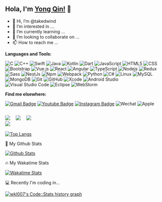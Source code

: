 ## Hola, I'm [Yong Qin!](https://qinyong.site) 👋

- 👋 Hi, I’m @takedwind
- 👀 I’m interested in ...
- 🌱 I’m currently learning ...
- 💞️ I’m looking to collaborate on ...
- 📫 How to reach me ...

<!-- # 美景 -->
<!-- https://user-images.githubusercontent.com/11729877/119362794-aa8c9180-bcdf-11eb-9488-ed7c9b50e150.mp4 -->

**Languages and Tools:**

![C](https://img.shields.io/badge/C-333333.svg?style=flat&logo=c&logoColor=230059)
![C++](https://img.shields.io/badge/C++-333333.svg?style=flat&logo=c%2B%2B&logoColor=232391)
![Swift](https://img.shields.io/badge/Swift-333333?style=flat&logo=swift&logoColor=F54A2A)
![Java](https://img.shields.io/badge/-Java-333333?style=flat&logo=Java&logoColor=007396)
![Kotlin](https://img.shields.io/badge/-Kotlin-333333?style=flat&logo=kotlin)
![Dart](https://img.shields.io/badge/dart-333333.svg?style=flat&logo=dart&logoColor=white)
![JavaScript](https://img.shields.io/badge/-JavaScript-333333?style=flat&logo=javascript)
![HTML5](https://img.shields.io/badge/-HTML5-333333?style=flat&logo=HTML5)
![CSS](https://img.shields.io/badge/-CSS-333333?style=flat&logo=CSS3&logoColor=1572B6)
![Bootstrap](https://img.shields.io/badge/-Bootstrap-333333?style=flat&logo=bootstrap&logoColor=563D7C)
![Vue.js](https://img.shields.io/badge/Vuejs-333333.svg?style=flat&logo=vuedotjs&logoColor=%234FC08D)
![React](https://img.shields.io/badge/-React-333333?style=flat&logo=react&logoColor=2C2255)
![Angular](https://img.shields.io/badge/-Angular-333333?style=flat&logo=angular&logoColor=2C2255)
![TypeScript](https://img.shields.io/badge/-TypeScript-333333?style=flat&logo=typescript&logoColor=2C2255)
![Nodejs](https://img.shields.io/badge/Nodejs-333333?style=flat&logo=node.js&logoColor=2C2255)
![Redux](https://img.shields.io/badge/-Redux-333333?style=flat&logo=redux&logoColor=2C2255)
![Sass](https://img.shields.io/badge/-Sass-333333?style=flat&logo=sass&logoColor=2C2255)
![NestJs](https://img.shields.io/badge/-NestJs-333333?style=flat&logo=nestJs&logoColor=2C2255)
![Npm](https://img.shields.io/badge/-NPM-333333?style=flat&logo=npm&logoColor=2C2255)
![Webpack](https://img.shields.io/badge/-Webpack-333333?style=flat&logo=webpack&logoColor=2C2255)
![Python](https://img.shields.io/badge/-Python3-333333?style=flat&logo=Python&logoColor=007396)
![C#](https://img.shields.io/badge/-C%23-333333?style=flat&logo=c-sharp)
![Linux](https://img.shields.io/badge/-Linux-333333?style=flat&logo=Linux&logoColor=FCC624)
![MySQL](https://img.shields.io/badge/-MySQL-333333?style=flat&logo=mysql)
![MongoDB](https://img.shields.io/badge/-MongoDB-333333?style=flat&logo=mongodb)
![Git](https://img.shields.io/badge/-Git-333333?style=flat&logo=git)
![GitHub](https://img.shields.io/badge/-GitHub-333333?style=flat&logo=github)
![Xcode](https://img.shields.io/badge/Xcode-333333?style=flat&logo=Xcode&logoColor=007ACC)
![Android Studio](https://img.shields.io/badge/-Android%20Studio-333333?style=flat&logo=android-studio&logoColor=007ACC)
![Visual Studio Code](https://img.shields.io/badge/Visual%20Studio%20Code-333333.svg?style=flat&logo=visual-studio-code&logoColor=0078d7)
![Eclipse](https://img.shields.io/badge/-Eclipse-333333?style=flat&logo=eclipse-ide&logoColor=2C2255)
![WebStorm](https://img.shields.io/badge/webstorm-333333?style=flat&logo=webstorm&logoColor=114433)


**Find me elsewhere:**

[![Gmail Badge](https://img.shields.io/badge/-Gmail-c14438?style=flat-square&logo=Gmail&logoColor=white&link=mailto:takedwind@gmail.com)](mailto:takedwin@gmail.com)
[![Youtube Badge](https://img.shields.io/badge/-YouTube-ff0000?style=flat-square&labelColor=ff0000&logo=youtube&logoColor=white&link=https://www.youtube.com/channel/UCuzLZd5XDhkjD-h_dxuZnzw?view_as=subscriber)](https://www.youtube.com/channel/UCuzLZd5XDhkjD-h_dxuZnzw?view_as=subscriber)
[![Instagram Badge](https://img.shields.io/badge/-Instagram-E1306C?style=flat-square&labelColor=E1306C&logo=instagram&logoColor=white&link=https://www.instagram.com/takedwind/)](https://www.instagram.com/takedwind/)
![Wechat](https://img.shields.io/badge/WeChat-07C160?style=flat-square&logo=wechat&logoColor=white)
![Apple](https://img.shields.io/badge/Apple-%23000000.svg?style=flat-square&logo=apple&logoColor=white)
## 

![](https://github-readme-stats.vercel.app/api/top-langs/?username=takedwind&theme=github_dark&langs_count=8)&emsp;
![](https://github-readme-stats.vercel.app/api/top-langs/?username=takedwind&layout=compact&theme=github_dark)&emsp;
![](https://gv.halberd.cn/takedwind?theme=digital&active=4C8EDA&deactive=0D1117&len=0&speed=100&size=30&space=5&tail=0)  
![](https://github-readme-stats.vercel.app/api?username=takedwind&show_icons=true&theme=github_dark)&emsp;


[![Top Langs](https://github-readme-stats.vercel.app/api/top-langs/?username=takedwind&show_icons=true&bg_color=00000000&layout=compact&langs_count=10)](https://github.com/anuraghazra/github-readme-stats)

🌈 My Github Stats

[![Github Stats](https://github-readme-stats.vercel.app/api?username=wkl007&show_icons=true&bg_color=00000000)](https://github.com/anuraghazra/github-readme-stats)

🔥 My Wakatime Stats

[![Wakatime Stats](https://github-readme-stats.vercel.app/api/wakatime?username=wkl007&bg_color=00000000&layout=compact&v=2)](https://wakatime.com/@wkl007)

💻 Recently I'm coding in...

<a href="https://codestats.net/users/wkl007" target="_blank">
  <img src='https://codestats-readme.wegfan.cn/history-graph/wkl007?width=850&height=300&bg_color=rgba(0,0,0,0)&timezone=08:00&history_days=20&max_languages=12&language_colors=["3e4053","f15854","5da5da","faa43a","60bd68","f17cb0","b2912f","00897b","b276b2","ffc0cb","cddc39","7e57c2","bdbdbd"]' alt="wkl007's Code::Stats history graph" />
</a>



